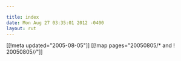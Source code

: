 ```yaml
---

title: index
date: Mon Aug 27 03:35:01 2012 -0400
layout: rut
---
```


[[!meta updated="2005-08-05"]]
[[!map pages="20050805/* and ! 20050805/*/*"]]
